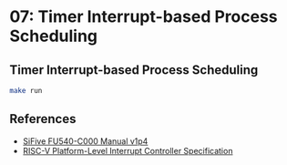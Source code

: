 # 07: Timer Interrupt-based Process Scheduling

## Timer Interrupt-based Process Scheduling

```sh
make run
```

## References

- [SiFive FU540-C000 Manual v1p4](https://sifive.cdn.prismic.io/sifive/d3ed5cd0-6e74-46b2-a12d-72b06706513e_fu540-c000-manual-v1p4.pdf)
- [RISC-V Platform-Level Interrupt Controller Specification](https://github.com/riscv/riscv-plic-spec/blob/master/riscv-plic.adoc#interrupt-targets-and-hart-contexts)